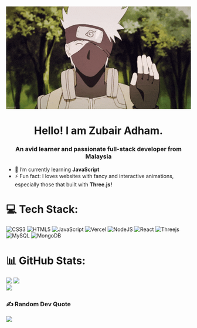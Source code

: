 <div align="center">

[![gif](kakashi_wave.gif)](mailto:zubairadham.ar@gmail.com)

#  Hello! I am Zubair Adham.

</div>
 
<h3 align="center">An avid learner and passionate full-stack developer from Malaysia </h3>


- 🌱 I’m currently learning **JavaScript**
- ⚡ Fun fact: I loves websites with fancy and interactive animations, especially those that built with **Three.js!**

#
# 💻 Tech Stack:
![CSS3](https://img.shields.io/badge/css3-%231572B6.svg?style=for-the-badge&logo=css3&logoColor=white) ![HTML5](https://img.shields.io/badge/html5-%23E34F26.svg?style=for-the-badge&logo=html5&logoColor=white) ![JavaScript](https://img.shields.io/badge/javascript-%23323330.svg?style=for-the-badge&logo=javascript&logoColor=%23F7DF1E) ![Vercel](https://img.shields.io/badge/vercel-%23000000.svg?style=for-the-badge&logo=vercel&logoColor=white) ![NodeJS](https://img.shields.io/badge/node.js-6DA55F?style=for-the-badge&logo=node.js&logoColor=white) ![React](https://img.shields.io/badge/react-%2320232a.svg?style=for-the-badge&logo=react&logoColor=%2361DAFB) ![Threejs](https://img.shields.io/badge/threejs-black?style=for-the-badge&logo=three.js&logoColor=white) ![MySQL](https://img.shields.io/badge/mysql-%2300f.svg?style=for-the-badge&logo=mysql&logoColor=white) ![MongoDB](https://img.shields.io/badge/MongoDB-%234ea94b.svg?style=for-the-badge&logo=mongodb&logoColor=white)
# 📊 GitHub Stats:
![](https://github-readme-stats.vercel.app/api?username=atmahana&theme=tokyonight&hide_border=false&include_all_commits=false&count_private=true)
![](https://github-readme-streak-stats.herokuapp.com/?user=atmahana&theme=tokyonight&hide_border=false)<br/>
![](https://github-readme-stats.vercel.app/api/top-langs/?username=atmahana&theme=tokyonight&hide_border=false&include_all_commits=false&count_private=true&layout=compact)

### ✍️ Random Dev Quote
![](https://quotes-github-readme.vercel.app/api?type=horizontal&theme=radical)

<!-- Proudly created with GPRM ( https://gprm.itsvg.in ) -->
